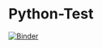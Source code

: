 # Python-Test
[![Binder](https://mybinder.org/badge_logo.svg)](https://mybinder.org/v2/gh/agranger13/Python-Test/master)

